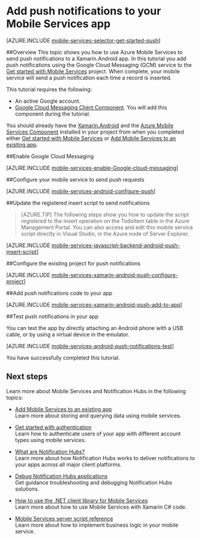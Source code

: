 <properties 
	pageTitle="Add push notifications to your Xamarin Android app | Windows Azure" 
	description="Learn how to configure push notifications with Google Cloud Messaging for you Xamarin.Android apps using Azure Mobile Services and Azure Notification Hubs." 
	documentationCenter="xamarin" 
	authors="ggailey777" 
	manager="dwrede" 
	services="mobile-services" 
	editor=""/>

<tags 
	ms.service="mobile-services" 
	ms.date="09/16/2015" 
	wacn.date=""/>

# Add push notifications to your Mobile Services app

[AZURE.INCLUDE [mobile-services-selector-get-started-push](../includes/mobile-services-selector-get-started-push.md)]

##Overview
This topic shows you how to use Azure Mobile Services to send push notifications to a Xamarin.Android app. In this tutorial you add push notifications using the Google Cloud Messaging (GCM) service to the [Get started with Mobile Services] project. When complete, your mobile service will send a push notification each time a record is inserted.

This tutorial requires the following:

+ An active Google account.
+ [Google Cloud Messaging Client Component]. You will add this component during the tutorial.

You should already have the [Xamarin.Android] and the [Azure Mobile Services Component] installed in your project from when you completed either [Get started with Mobile Services] or [Add Mobile Services to an existing app].

##<a id="register"></a>Enable Google Cloud Messaging

[AZURE.INCLUDE [mobile-services-enable-Google-cloud-messaging](../includes/mobile-services-enable-google-cloud-messaging.md)]

##<a id="configure"></a>Configure your mobile service to send push requests

[AZURE.INCLUDE [mobile-services-android-configure-push](../includes/mobile-services-android-configure-push.md)]

##<a id="update-scripts"></a>Update the registered insert script to send notifications

>[AZURE.TIP] The following steps show you how to update the script registered to the insert operation on the TodoItem table in the Azure Management Portal. You can also access and edit this mobile service script directly in Visual Studio, in the Azure node of Server Explorer. 

[AZURE.INCLUDE [mobile-services-javascript-backend-android-push-insert-script](../includes/mobile-services-javascript-backend-android-push-insert-script.md)]


##<a id="configure-app"></a>Configure the existing project for push notifications

[AZURE.INCLUDE [mobile-services-xamarin-android-push-configure-project](../includes/mobile-services-xamarin-android-push-configure-project.md)]

##<a id="add-push"></a>Add push notifications code to your app

[AZURE.INCLUDE [mobile-services-xamarin-android-push-add-to-app](../includes/mobile-services-xamarin-android-push-add-to-app.md)]

##<a id="test"></a>Test push notifications in your app

You can test the app by directly attaching an Android phone with a USB cable, or by using a virtual device in the emulator.

[AZURE.INCLUDE [mobile-services-android-push-notifications-test](../includes/mobile-services-android-push-notifications-test.md)]

You have successfully completed this tutorial.

## <a name="next-steps"> </a>Next steps

Learn more about Mobile Services and Notification Hubs in the following topics:

* [Add Mobile Services to an existing app]
  <br/>Learn more about storing and querying data using mobile services.

* [Get started with authentication](/documentation/articles/mobile-services-android-get-started-users)
  <br/>Learn how to authenticate users of your app with different account types using mobile services.

* [What are Notification Hubs?](/documentation/articles/notification-hubs-overview)
  <br/>Learn more about how Notification Hubs works to deliver notifications to your apps across all major client platforms.

* [Debug Notification Hubs applications](https://msdn.microsoft.com/zh-cn/library/dn530751.aspx)
  </br>Get guidance troubleshooting and debugging Notification Hubs solutions. 

* [How to use the .NET client library for Mobile Services](/documentation/articles/mobile-services-windows-dotnet-how-to-use-client-library)
  <br/>Learn more about how to use Mobile Services with Xamarin C# code.

* [Mobile Services server script reference](/documentation/articles/mobile-services-how-to-use-server-scripts)
  <br/>Learn more about how to implement business logic in your mobile service.

<!-- URLs. -->
[Get started with Mobile Services]: /documentation/articles/mobile-services-ios-get-started
[Add Mobile Services to an existing app]: /documentation/articles/mobile-services-android-get-started-data

[Google Cloud Messaging Client Component]: http://components.xamarin.com/view/GCMClient/
[Xamarin.Android]: http://xamarin.com/download/
[Azure Mobile Services Component]: http://components.xamarin.com/view/azure-mobile-services/
 